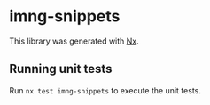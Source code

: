 # imng-snippets

This library was generated with [Nx](https://nx.dev).

## Running unit tests

Run `nx test imng-snippets` to execute the unit tests.
